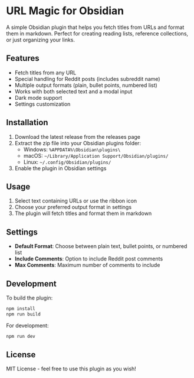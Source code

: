 # URL Magic for Obsidian

A simple Obsidian plugin that helps you fetch titles from URLs and format them in markdown. Perfect for creating reading lists, reference collections, or just organizing your links.

## Features

- Fetch titles from any URL
- Special handling for Reddit posts (includes subreddit name)
- Multiple output formats (plain, bullet points, numbered list)
- Works with both selected text and a modal input
- Dark mode support
- Settings customization

## Installation

1. Download the latest release from the releases page
2. Extract the zip file into your Obsidian plugins folder:
   - Windows: `%APPDATA%\Obsidian\plugins\`
   - macOS: `~/Library/Application Support/Obsidian/plugins/`
   - Linux: `~/.config/Obsidian/plugins/`
3. Enable the plugin in Obsidian settings

## Usage

1. Select text containing URLs or use the ribbon icon
2. Choose your preferred output format in settings
3. The plugin will fetch titles and format them in markdown

## Settings

- **Default Format**: Choose between plain text, bullet points, or numbered list
- **Include Comments**: Option to include Reddit post comments
- **Max Comments**: Maximum number of comments to include

## Development

To build the plugin:

```bash
npm install
npm run build
```

For development:

```bash
npm run dev
```

## License

MIT License - feel free to use this plugin as you wish! 
